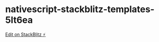 
# nativescript-stackblitz-templates-5lt6ea

[Edit on StackBlitz ⚡️](https://stackblitz.com/edit/nativescript-stackblitz-templates-5lt6ea)
